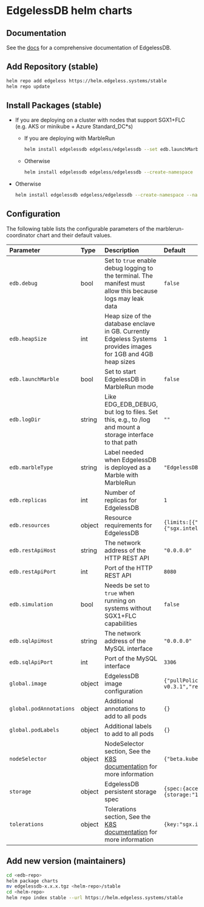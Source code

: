# EdgelessDB helm charts

## Documentation

See the [docs](https://docs.edgeless.systems/edgelessdb/#/) for a comprehensive documentation of EdgelessDB.

## Add Repository (stable)

```bash
helm repo add edgeless https://helm.edgeless.systems/stable
helm repo update
```

## Install Packages (stable)

* If you are deploying on a cluster with nodes that support SGX1+FLC (e.g. AKS or minikube + Azure Standard_DC*s)

    * If you are deploying with MarbleRun

        ```bash
        helm install edgelessdb edgeless/edgelessdb --set edb.launchMarble=true --create-namespace  --namespace edgelessdb
        ```

    * Otherwise

        ```bash
        helm install edgelessdb edgeless/edgelessdb --create-namespace  --namespace edgelessdb
        ```

* Otherwise

    ```bash
    helm install edgelessdb edgeless/edgelessdb --create-namespace --namespace edgelessdb --set edgelessdb.resources=null --set edgelessdb.simulation=true --set tolerations=null
    ```

## Configuration

The following table lists the configurable parameters of the marblerun-coordinator chart and
their default values.

| Parameter                     | Type    | Description    | Default                              |
|:------------------------------|:---------------|:---------------|:-------------------------------------|
| `edb.debug`                   |bool   | Set to `true` enable debug logging to the terminal. The manifest must allow this because logs may leak data | `false` |
| `edb.heapSize`                |int    | Heap size of the database enclave in GB. Currently Edgeless Systems provides images for 1GB and 4GB heap sizes | `1` |
| `edb.launchMarble`            |bool   | Set to start EdgelessDB in MarbleRun mode | `false` |
| `edb.logDir`                  |string | Like EDG_EDB_DEBUG, but log to files. Set this, e.g., to /log and mount a storage interface to that path | `""` |
| `edb.marbleType`              |string | Label needed when EdgelessDB is deployed as a Marble with MarbleRun | `"EdgelessDB"` |
| `edb.replicas`                |int    | Number of replicas for EdgelessDB | `1` |
| `edb.resources`               |object | Resource requirements for EdgelessDB | `{limits:[{"sgx.intel.com/epc": "10Mi"},{"sgx.intel.com/provision":1},{"sgx.intel.com/enclave":1}]}` |
| `edb.restApiHost`             |string | The network address of the HTTP REST API | `"0.0.0.0"` |
| `edb.restApiPort`             |int    | Port of the HTTP REST API | `8080` |
| `edb.simulation`              |bool   | Needs be set to `true` when running on systems without SGX1+FLC capabilities | `false` |
| `edb.sqlApiHost`              |string | The network address of the MySQL interface | `"0.0.0.0"` |
| `edb.sqlApiPort`              |int    | Port of the MySQL interface | `3306` |
| `global.image`                |object | EdgelessDB image configuration | `{"pullPolicy":"IfNotPresent","version":" v0.3.1","repository":"ghcr.io/edgelesssys"}` |
| `global.podAnnotations`       |object | Additional annotations to add to all pods | `{}`|
| `global.podLabels`            |object | Additional labels to add to all pods | `{}` |
| `nodeSelector`                |object | NodeSelector section, See the [K8S documentation](https://kubernetes.io/docs/concepts/configuration/assign-pod-node/#nodeselector) for more information | `{"beta.kubernetes.io/os": "linux"}` |
| `storage`                     |object | EdgelessDB persistent storage spec | `{spec:{accessModes:[ReadWriteOnce],resources:{requests:{storage:"1Gi"}}}}` |
| `tolerations`                 |object | Tolerations section, See the [K8S documentation](https://kubernetes.io/docs/concepts/scheduling-eviction/taint-and-toleration/) for more information | `{key:"sgx.intel.com/epc",operator:"Exists",effect:"NoSchedule"}` |

## Add new version (maintainers)

```bash
cd <edb-repo>
helm package charts
mv edgelessdb-x.x.x.tgz <helm-repo>/stable
cd <helm-repo>
helm repo index stable --url https://helm.edgeless.systems/stable
```
